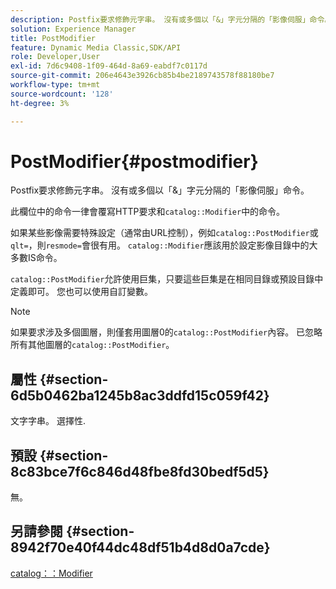 ```yaml
---
description: Postfix要求修飾元字串。 沒有或多個以「&」字元分隔的「影像伺服」命令。
solution: Experience Manager
title: PostModifier
feature: Dynamic Media Classic,SDK/API
role: Developer,User
exl-id: 7d6c9408-1f09-464d-8a69-eabdf7c0117d
source-git-commit: 206e4643e3926cb85b4be2189743578f88180be7
workflow-type: tm+mt
source-wordcount: '128'
ht-degree: 3%

---
```


# PostModifier{#postmodifier}

Postfix要求修飾元字串。 沒有或多個以「&amp;」字元分隔的「影像伺服」命令。

此欄位中的命令一律會覆寫HTTP要求和`catalog::Modifier`中的命令。

如果某些影像需要特殊設定（通常由URL控制），例如`catalog::PostModifier`或`qlt=`，則`resmode=`會很有用。 `catalog::Modifier`應該用於設定影像目錄中的大多數IS命令。

`catalog::PostModifier`允許使用巨集，只要這些巨集是在相同目錄或預設目錄中定義即可。 您也可以使用自訂變數。

>[!NOTE]
>
>如果要求涉及多個圖層，則僅套用圖層0的`catalog::PostModifier`內容。 已忽略所有其他圖層的`catalog::PostModifier`。

## 屬性 {#section-6d5b0462ba1245b8ac3ddfd15c059f42}

文字字串。 選擇性.

## 預設 {#section-8c83bce7f6c846d48fbe8fd30bedf5d5}

無。

## 另請參閱 {#section-8942f70e40f44dc48df51b4d8d0a7cde}

[catalog：：Modifier](../../../../../../is-api/image-catalog/image-serving-api-ref/c-image-catalog-reference/c-image-svg-data-reference/c-image-data-reference/r-modifier-cat.md#reference-d2c6884b3a2248fab81a112d27969834)
